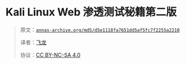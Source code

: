 # Kali Linux Web 渗透测试秘籍第二版

> 原文：[`annas-archive.org/md5/d5e1118fa7651dd5af5fc7f2255a2210`](https://annas-archive.org/md5/d5e1118fa7651dd5af5fc7f2255a2210)
> 
> 译者：[飞龙](https://github.com/wizardforcel)
> 
> 协议：[CC BY-NC-SA 4.0](http://creativecommons.org/licenses/by-nc-sa/4.0/)